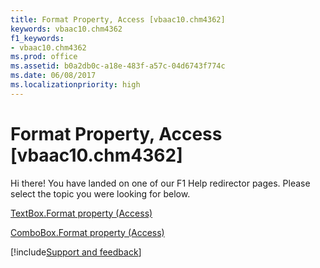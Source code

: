 ```yaml
---
title: Format Property, Access [vbaac10.chm4362]
keywords: vbaac10.chm4362
f1_keywords:
- vbaac10.chm4362
ms.prod: office
ms.assetid: b0a2db0c-a18e-483f-a57c-04d6743f774c
ms.date: 06/08/2017
ms.localizationpriority: high
---
```



# Format Property, Access [vbaac10.chm4362]

Hi there! You have landed on one of our F1 Help redirector pages. Please select the topic you were looking for below.

[TextBox.Format property (Access)](https://msdn.microsoft.com/library/c89491e2-09f8-d928-1aed-9d839545a694%28Office.15%29.aspx)

[ComboBox.Format property (Access)](https://msdn.microsoft.com/library/9bb18f6a-0a25-9bbf-88ba-adf603c11826%28Office.15%29.aspx)

[!include[Support and feedback](~/includes/feedback-boilerplate.md)]